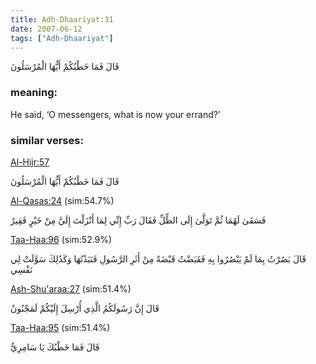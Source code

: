 ```yaml
---
title: Adh-Dhaariyat:31
date: 2007-06-12
tags: ["Adh-Dhaariyat"]
---
```

قَالَ فَمَا خَطْبُكُمْ أَيُّهَا الْمُرْسَلُونَ
### meaning: 
He said, ‘O messengers, what is now your errand?’
### similar verses: 

[Al-Hijr:57](/15/57)

قَالَ فَمَا خَطْبُكُمْ أَيُّهَا الْمُرْسَلُونَ

[Al-Qasas:24](/28/24) (sim:54.7%)

فَسَقَىٰ لَهُمَا ثُمَّ تَوَلَّىٰ إِلَى الظِّلِّ فَقَالَ رَبِّ إِنِّي لِمَا أَنْزَلْتَ إِلَيَّ مِنْ خَيْرٍ فَقِيرٌ

[Taa-Haa:96](/20/96) (sim:52.9%)

قَالَ بَصُرْتُ بِمَا لَمْ يَبْصُرُوا بِهِ فَقَبَضْتُ قَبْضَةً مِنْ أَثَرِ الرَّسُولِ فَنَبَذْتُهَا وَكَذَٰلِكَ سَوَّلَتْ لِي نَفْسِي

[Ash-Shu'araa:27](/26/27) (sim:51.4%)

قَالَ إِنَّ رَسُولَكُمُ الَّذِي أُرْسِلَ إِلَيْكُمْ لَمَجْنُونٌ

[Taa-Haa:95](/20/95) (sim:51.4%)

قَالَ فَمَا خَطْبُكَ يَا سَامِرِيُّ
